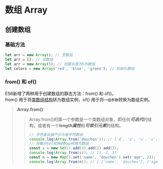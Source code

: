 # 数组 Array
## 创建数组
### 基础方法
```JavaScript
let arr = new Array(); // 空数组
let arr = []; // 空数组
let arr = new Array(5); // 创建长度为5的数组
let colors = new Array('red', 'blue', 'green'); // 初始化数组
```

### from() 和 of()
ES6新增了两种用于创建数组的静态方法：from() 和 of()。  
from() 用于将<u>类数组结构</u>转为数组实例，of() 用于将`一组参数`转换为数组实例。  
> **Array.from()**  
>> Array.from()的第一个参数是一个类数组对象，即任何***可迭代***的结构，或者有一个***length属性***和***可索引元素***的结构。
>> ```JavaScript
>> // 字符串会被产分为单字符数组
>> console.log(Array.from('douchen')); // ['d', 'o', 'u', 'c', 'h', 'e', 'n']
>> // 将集合Set和映射Map转换为数组
>> const s = new Set().add(1).add(2).add(3);
>> console.log(Array.from(s)); // [1, 2, 3]
>> const m = new Map().set('name', 'douchen').set('age', 23);
>> console.log(Array.from(m)); // [ ['name', 'douchen'], ['age', 23]]